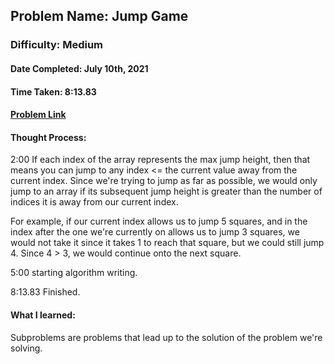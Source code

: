 ## Problem Name: Jump Game
### Difficulty: Medium
#### Date Completed: July 10th, 2021
#### Time Taken: 8:13.83
#### [Problem Link](https://leetcode.com/problems/jump-game/)

#### Thought Process:
2:00 If each index of the array represents the max jump height, then that means you can jump to any index <= the current value away
from the current index. Since we're trying to jump as far as possible, we would only jump to an array if its subsequent jump height
is greater than the number of indices it is away from our current index.

For example, if our current index allows us to jump 5 squares, and in the index after the one we're currently on allows us to jump
3 squares, we would not take it since it takes 1 to reach that square, but we could still jump 4. Since 4 > 3, we would continue onto
the next square.

5:00 starting algorithm writing.

8:13.83 Finished.

#### What I learned:
Subproblems are problems that lead up to the solution of the problem we're solving.
